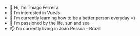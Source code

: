 - 👋 Hi, I’m Thiago Ferreira
- 👀 I’m interested in VueJs
- 🌱 I’m currently learning how to be a better person everyday =)
- 💞️ I’m passioned by the life, sun and sea
- 📫 I'm currently living in João Pessoa - Brazil

<!---
thiagof-dev/thiagof-dev is a ✨ special ✨ repository because its `README.md` (this file) appears on your GitHub profile.
You can click the Preview link to take a look at your changes.
--->
